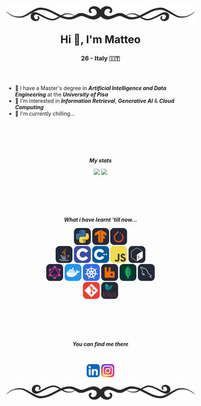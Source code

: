 <!-- TOP BANNER -->
<div>
  <img align="center", src="./banners/HDividerG.png"
  style="margin: -100px 0px -90px 0px">
</div>

<!-- GENERAL INFO -->
<div align="center">
  <h1>Hi 👋, I'm Matteo</h1>
  <h3> 26 - Italy 🇮🇹</h3>
</div>


##

<br>
<!-- OTHER INFO -->
<div>

  - 🔭 I have a Master's degree in ***Artificial Intelligence and Data Engineering*** at the ***University of Pisa***
  - 🌱 I'm interested in ***Information Retrieval***, ***Generative AI*** & ***Cloud Computing***
  - 🔧 I'm currently chilling...
</div>

<br>
<br>

##
<br>

<!-- PERSONAL STATISTICS -->
<div>
  <div align="center">

  ***My stats***
  </div>

  <p align="center", href="https://github.com/anuraghazra/github-readme-stats">
    <img height=140, src="https://github-readme-stats.vercel.app/api/top-langs/?username=PatatoBy&layout=compact&theme=dark&size_weight=0.2&count_weight=1">
    <img height=140, src = "https://github-readme-stats.vercel.app/api?username=PatatoBy&show_icons=true&theme=dark">
  </p>
</div>

<br>
<br>
 
##
<br>
<!-- LANGS AND TOOLS -->
<div>
  <div align="center">

  ***What i have learnt 'till now...***
  </div>

  <p align="center">
    <!-- AI -->
    <img src="./icons/Python-Dark.svg" width="45">
    <img src="./icons/TensorFlow-Dark.svg" width="45">
    <img src="./icons/PyTorch-Dark.svg" width="45">
    <br>
    <!-- PROG LANG -->
    <img src="./icons/Java-Dark.svg" width="45">
    <img src="./icons/C.svg" width="45">
    <img src="./icons/CPP.svg" width="45">
    <img src="./icons/JavaScript.svg" width="45">
    <img src="./icons/Bash-Dark.svg" width="45">
    <br>
    <!-- CLOUD -->
    <img src="./icons/GraphQL-Dark.svg" width="45">
    <img src="./icons/Docker.svg" width="45">
    <img src="./icons/Kubernetes.svg" width="45">
    <img src="./icons/RabbitMQ-Dark.svg" width="45">
    <img src="./icons/MongoDB.svg" width="45">
    <img src="./icons/MySQL-Dark.svg" width="45">
    <br>
    <!-- UTILS -->
    <img src="./icons/Git.svg" width="45">
    <img src="./icons/LaTeX-Dark.svg" width="45">
    <!-- <img src="./icons/OpenStack-Dark.svg" width="45"> -->
    <!-- <img src="./icons/VSCode-Dark.svg" width="45"> -->
    <!-- <img src="./icons/HTML.svg" width="45"> -->
    <!-- <img src="./icons/CSS.svg" width="45"> -->
    <!-- <img src="./icons/PHP-Dark.svg" width="45"> -->
  </p>

</div>
<br>
<br>

##
<br>
<!-- MY SOCIAL NETWORKS -->
<div>
  <div align="center">

  ***You can find me there***
  </div>
  <br>

  <p align="center">
  <img href="https://it.linkedin.com/in/matteo-pasqualetti-3319b4278?trk=people-guest_people_search-card" src="./icons/LinkedIn.svg" width="35">
  <img href="https://www.instagram.com/cyanoboy_/" src="./icons/Instagram.svg" width="35">
  <!-- <img href="" src="./icons/Discord.svg" width="35"> -->
  </p>
</div>
<br>

<!-- BOTTOM BANNER -->

<div>
<img align="center", src="./banners/HDividerGR.png"
style="margin: -100px 0px -90px 0px;">
</div>
